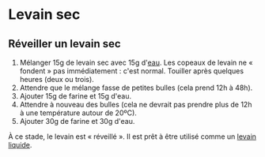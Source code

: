 # Levain sec

## Réveiller un levain sec

1. Mélanger 15g de levain sec avec 15g d'[eau](eau.md). Les copeaux de levain ne « fondent »
   pas immédiatement : c'est normal. Touiller après quelques heures (deux ou trois).
2. Attendre que le mélange fasse de petites bulles (cela prend 12h à 48h).
3. Ajouter 15g de farine et 15g d'eau.
4. Attendre à nouveau des bulles (cela ne devrait pas prendre plus de 12h à une température
   autour de 20ºC).
5. Ajouter 30g de farine et 30g d'eau.

À ce stade, le levain est « réveillé ». Il est prêt à être utilisé comme un
[levain liquide](levain.md).

